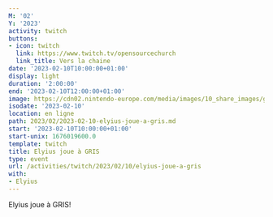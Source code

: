 ```yaml
---
M: '02'
Y: '2023'
activity: twitch
buttons:
- icon: twitch
  link: https://www.twitch.tv/opensourcechurch
  link_title: Vers la chaine
date: '2023-02-10T10:00:00+01:00'
display: light
duration: '2:00:00'
end: '2023-02-10T12:00:00+01:00'
image: https://cdn02.nintendo-europe.com/media/images/10_share_images/games_15/nintendo_switch_download_software_1/H2x1_NSwitchDS_Gris_image1600w.jpg
isodate: '2023-02-10'
location: en ligne
path: 2023/02/2023-02-10-elyius-joue-a-gris.md
start: '2023-02-10T10:00:00+01:00'
start-unix: 1676019600.0
template: twitch
title: Elyius joue à GRIS
type: event
url: /activities/twitch/2023/02/10/elyius-joue-a-gris
with:
- Elyius
---
```

 Elyius joue à GRIS!